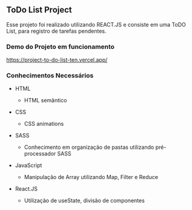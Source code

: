 ## ToDo List Project
Esse projeto foi realizado utilizando REACT.JS e consiste em uma ToDO List, para registro de tarefas pendentes.


### Demo do Projeto em funcionamento
https://project-to-do-list-ten.vercel.app/


### Conhecimentos Necessários
* HTML
    * HTML semântico

* CSS
    * CSS animations

* SASS
    * Conhecimento em organização de pastas utilizando pré-processador SASS

* JavaScript
    * Manipulação de Array utilizando Map, Filter e Reduce

* React.JS
    * Utilização de useState, divisão de componentes
